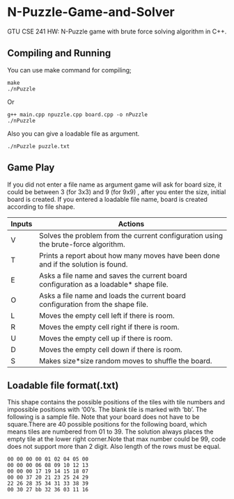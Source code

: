# N-Puzzle-Game-and-Solver
GTU CSE 241 HW: N-Puzzle game with brute force solving algorithm in C++.

## Compiling and Running
You can use make command for compiling;
```
make
./nPuzzle
```
Or
```
g++ main.cpp npuzzle.cpp board.cpp -o nPuzzle
./nPuzzle
```
Also you can give a loadable file as argument.
```
./nPuzzle puzzle.txt
```

## Game Play

<p>If you did not enter a file name as argument game will ask for board size, it could be between 3 (for 3x3) and 9 (for 9x9) , after you enter the size, initial board is created. If you entered a loadable file name, board is created according to file shape. </p>

Inputs|Actions
-----|------
V|Solves the problem from the current configuration using the brute-force algorithm.
T|Prints a report about how many moves have been done and if the solution is found.
E|Asks a file name and saves the current board configuration as a loadable* shape file.
O|Asks a file name and loads the current board configuration from the shape file.
L|Moves the empty cell left if there is room.
R|Moves the empty cell right if there is room.
U|Moves the empty cell up if there is room.
D|Moves the empty cell down if there is room.
S|Makes size*size random moves to shuffle the board.

## Loadable file format(.txt)
<p>This shape contains the possible positions of the tiles with tile numbers and impossible positions
with ‘00’s. The blank tile is marked with ‘bb’. The following is a sample file. Note that your
board does not have to be square.There are 40 possible positions for the following
board, which means tiles are numbered from 01 to 39. The solution always places the empty
tile at the lower right corner.Note that max number could be 99, code does not support more than 2 digit. Also length of the rows must be equal.</p>

```
00 00 00 00 01 02 04 05 00
00 00 00 06 08 09 10 12 13
00 00 00 17 19 14 15 18 07
00 00 37 20 21 23 25 24 29
22 26 28 35 34 31 33 38 39
00 30 27 bb 32 36 03 11 16
```
